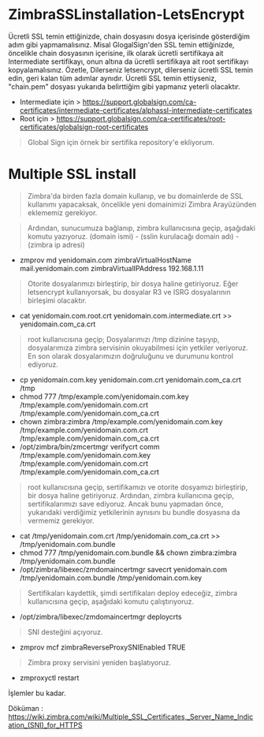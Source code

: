 # ZimbraSSLinstallation-LetsEncrypt

Ücretli SSL temin ettiğinizde, chain dosyasını dosya içerisinde gösterdiğim adım gibi yapmamalısınız.
Misal GlogalSign'den SSL temin ettiğinizde, öncelikle chain dosyasının içerisine, ilk olarak ücretli sertifikaya ait Intermediate sertifikayı, onun altına da ücretli sertifikaya ait root sertifikayı kopyalamalısınız.
Özetle, Dilerseniz letsencrypt, dilerseniz ücretli SSL temin edin, geri kalan tüm adımlar aynıdır. Ücretli SSL temin ettiyseniz, "chain.pem" dosyası yukarıda belirttiğim gibi yapmanız yeterli olacaktır.

- Intermediate için > https://support.globalsign.com/ca-certificates/intermediate-certificates/alphassl-intermediate-certificates
- Root için > https://support.globalsign.com/ca-certificates/root-certificates/globalsign-root-certificates

> Global Sign için örnek bir sertifika repository'e ekliyorum.




# Multiple SSL install

> Zimbra'da birden fazla domain kullanıp, ve bu domainlerde de SSL kullanımı yapacaksak, öncelikle yeni domainimizi Zimbra Arayüzünden eklememiz gerekiyor.

> Ardından, sunucumuza bağlanıp, zimbra kullanıcısına geçip, aşağıdaki komutu yazıyoruz. (domain ismi) - (sslin kurulacağı domain adı) - (zimbra ip adresi)
-  zmprov md yenidomain.com zimbraVirtualHostName mail.yenidomain.com zimbraVirtualIPAddress 192.168.1.11


> Otorite dosyalarımızı birleştirip, bir dosya haline getiriyoruz. Eğer letsencrypt kullanıyorsak, bu dosyalar R3 ve ISRG dosyalarının birleşimi olacaktır.
-  cat yenidomain.com.root.crt yenidomain.com.intermediate.crt >> yenidomain.com_ca.crt

> root kullanıcısına geçip; Dosyalarımızı /tmp dizinine taşıyıp, dosyalarımıza zimbra servisinin okuyabilmesi için yetkiler veriyoruz. En son olarak dosyalarımızın doğruluğunu ve durumunu kontrol ediyoruz.
- cp yenidomain.com.key yenidomain.com.crt yenidomain.com_ca.crt /tmp
- chmod 777 /tmp/example.com/yenidomain.com.key /tmp/example.com/yenidomain.com.crt /tmp/example.com/yenidomain.com_ca.crt
- chown zimbra:zimbra /tmp/example.com/yenidomain.com.key /tmp/example.com/yenidomain.com.crt /tmp/example.com/yenidomain.com_ca.crt 
- /opt/zimbra/bin/zmcertmgr verifycrt comm /tmp/example.com/yenidomain.com.key /tmp/example.com/yenidomain.com.crt /tmp/example.com/yenidomain.com_ca.crt

>  root kullanıcısına geçip, sertifikamızı ve otorite dosyamızı birleştirip, bir dosya haline getiriyoruz. Ardından, zimbra kullanıcına geçip, sertifikalarımızı save ediyoruz. Ancak bunu yapmadan önce, yukarıdaki verdiğimiz yetkilerinin aynısını bu bundle dosyasına da vermemiz gerekiyor.
- cat /tmp/yenidomain.com.crt /tmp/yenidomain.com_ca.crt >> /tmp/yenidomain.com.bundle
- chmod 777 /tmp/yenidomain.com.bundle && chown zimbra:zimbra /tmp/yenidomain.com.bundle
- /opt/zimbra/libexec/zmdomaincertmgr savecrt yenidomain.com /tmp/yenidomain.com.bundle /tmp/yenidomain.com.key

> Sertifikaları kaydettik, şimdi sertifikaları deploy edeceğiz, zimbra kullanıcısına geçip, aşağıdaki komutu çalıştırıyoruz.
-  /opt/zimbra/libexec/zmdomaincertmgr deploycrts

> SNI desteğini açıyoruz.
- zmprov mcf zimbraReverseProxySNIEnabled TRUE

> Zimbra proxy servisini yeniden başlatıyoruz.
-  zmproxyctl restart

İşlemler bu kadar.

Döküman : https://wiki.zimbra.com/wiki/Multiple_SSL_Certificates,_Server_Name_Indication_(SNI)_for_HTTPS

